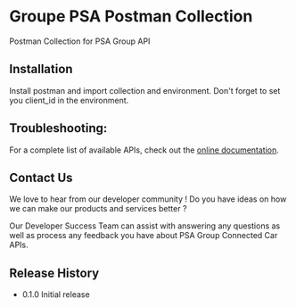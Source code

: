 Groupe PSA Postman Collection
=============================

Postman Collection for PSA Group API

## Installation

 Install postman and import collection and environment.
 Don't forget to set you client_id in the environment.

## Troubleshooting:

For a complete list of available APIs, check out the  [online documentation](https://developer.psa-peugeot-citroen.com/api "PSA Group's Developer Portal").

## Contact Us

We love to hear from our developer community ! Do you have ideas on how we can make our products and services better ?

Our Developer Success Team can assist with answering any questions as well as process any feedback you have about PSA Group Connected Car APIs.

## Release History

* 0.1.0 Initial release